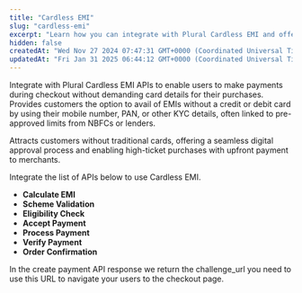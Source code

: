 ```yaml
---
title: "Cardless EMI"
slug: "cardless-emi"
excerpt: "Learn how you can integrate with Plural Cardless EMI and offer EMI payments on the purchase."
hidden: false
createdAt: "Wed Nov 27 2024 07:47:31 GMT+0000 (Coordinated Universal Time)"
updatedAt: "Fri Jan 31 2025 06:44:12 GMT+0000 (Coordinated Universal Time)"
---
```

Integrate with Plural Cardless EMI APIs to enable users to make payments during checkout without demanding card details for their purchases. Provides customers the option to avail of EMIs without a credit or debit card by using their mobile number, PAN, or other KYC details, often linked to pre-approved limits from NBFCs or lenders.

Attracts customers without traditional cards, offering a seamless digital approval process and enabling high-ticket purchases with upfront payment to merchants.

Integrate the list of APIs below to use Cardless EMI.

- **Calculate EMI**
- **Scheme Validation**
- **Eligibility Check**
- **Accept Payment**
- **Process Payment**
- **Verify Payment**
- **Order Confirmation**

In the create payment API response we return the challenge_url you need to use this URL to navigate your users to the checkout page.
